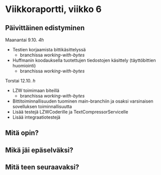 # Viikkoraportti, viikko 6

## Päivittäinen edistyminen
Maanantai 9.10. *4h*
- Testien korjaamista bittikäsittelyssä
    - branchissa *working-with-bytes*
- Huffmanin koodauksella tuotettujen tiedostojen käsittely (täyttöbittien huomiointi)
    - branchissa *working-with-bytes*

Torstai 12.10. *h*
- LZW toimimaan biteillä
    - branchissa *working-with-bytes*
- Bittitoiminnallisuuden tuominen main-branchiin ja osaksi varsinaisen sovelluksen toiminnallisuutta
- Lisää testejä LZWCoderille ja TextCompressorServicelle
- Lisää integraatiotestejä

## Mitä opin?


## Mikä jäi epäselväksi?


## Mitä teen seuraavaksi?

